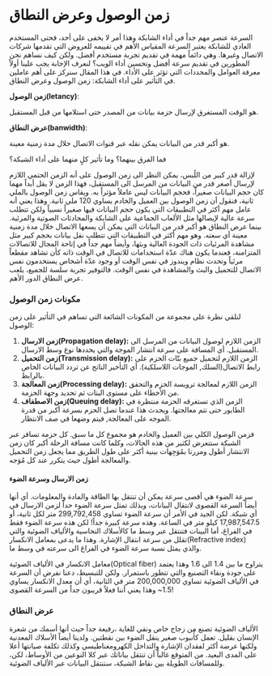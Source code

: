 # زمن الوصول وعرض النطاق

السرعة عنصر مهم جداً في أداء الشابكة وهذا أمر لا يخفى على أحد، فحتى المستخدم العادي للشابكة يعتبر السرعة المقياس الأهم في  تقييمه للعروض التي تقدمها شركات الاتصال وغيرها. وهي دائماً مهمة في تقديم تجربة مستخدم أفضل. ولكن كيف نساهم نحن المطورين في تقديم سرعة أفضل وتحسين أداء الويب؟  لنعرف الإجابة يجب علينا أولاً معرفة العوامل والمحددات التي تؤثر على الأداء. في هذا المقال سنركز على أهم عاملين في التأثير على أداء الشابكة: زمن الوصول وعرض النطاق.



**زمن الوصول(letancy)**:

هو الوقت المستغرق  لإرسال حزمة بيانات من المصدر  حتى استلامها من قبل المستقبل. 

**عرض النطاق(banwidth)**:

هو أكبر قدر من البيانات يمكن نقله عبر قنوات الاتصال خلال مدة زمنية معينة.



فما الفرق بينهما؟ وما تأثير كلٍ منهما على أداء الشبكة؟

لإزالة قدر كبير من اللُبس، يمكن النظر الى زمن الوصول على أنه الزمن الحتمي اللازم لإرسال أصغر قدر من البيانات من المرسل الى المستقبل، فهذا الزمن لا يقل أبداً مهما كان حجم البيانات صغيراً، فحجم البيانات ليس عاملاً مؤثراً به. ويقاس زمن الوصول بالملي ثانية، فنقول أن زمن الوصول بين العميل والخادم يساوي 120 ملي ثانية. وهذا يعني أنه عامل مهم أكثر في التطبيقات التي يكون حجم البيانات فيها صغيراً نسبياً ولكن تتطلب سرعة عالية لإيصالها مثل الألعاب الجماعية على الشابكة والمحادثات الصوتية والمرئية. بينما عرض النطاق هو أكبر قدر من البيانات التي يمكن أن يسعها الاتصال خلال مدة زمنية معينة أي سعته. وهو مهم أكثر في التطبيقات التي تتطلب نقل بيانات بحجم كبير مثل مشاهدة المرئيات ذات الجودة العالية وبثها، وأيضاً مهم جداً في إتاحة المجال للاتصالات المتزامنة، فعندما يكون هناك عدّة استخدامات للاتصال في الوقت ذاته كأن تشاهد مقطعاً مرئياً وتحدث نظام ويندوز في نفس الوقت أو وجود عدّة أشخاص يستخدمون نفس الاتصال للتحميل والبث والمشاهدة في نفس الوقت. فالتوفير تجربة سلسة للجميع، يلعب عرض النطاق الدور الأهم. 

### مكونات زمن الوصول

لنلقي نظرة على مجموعة من المكونات الشائعة التي تساهم في التأثير على زمن الوصول:

1. **زمن الارسال(Propagation delay):** الزمن اللازم لوصول البيانات من المرسل الى المستقبل. أي المسافة على سرعة انتشار الموجة والتي يحددها نوع وسط الارسال.
2. **زمن التحميل(Transmission delay):** الزمن اللازم لتحميل جميع بتّات الحزم على رابط الاتصال(السلك, الموجات اللاسلكية). أي التأخير الناتج عن تردد البيانات الخاص بالرابط.
3. **زمن المعالجة(Processing delay):** الزمن اللازم لمعالجة ترويسة الحزم والتحقق من الأخطاء على مستوى البتات ثم تحديد وجهة الحزمة.
4. **زمن الاصطفاف(Queuing delay):** الزمن الذي تستغرقه الحزمة منتظرة في الطابور حتى تتم معالجتها. ويحدث هذا عندما تصل الحزم بسرعة أكبر من قدرة الموجه على المعالجة, فيتم وضهعا في صف الانتظار.

فزمن الوصول الكلي بين العميل والخادم هو مجموع كل ما سبق. كل حزمة تسافر عبر الشبكة ستتعرض لكثير من هذه الحالات، وكلما كانت مسافة الرحلة أكبر كان زمن الانتشار أطول ومررنا بمُوَجِهات بينية أكثر على طول الطريق مما يجعل زمن التحميل والمعالجة أطول حيث يتكرر عند كل مُوَجه.

#### زمن الارسال وسرعة الضوء

سرعة الضوء هي أقصى سرعة يمكن أن تنتقل بها الطاقة والمادة والمعلومات. أي أنها أيضاً السرعة القصوى لانتقال البيانات، وبذلك تمثل سرعة الضوء حداً لزمن الارسال في أي شبكة. لكن الجيد في الأمر أن سرعة الضوء تساوي 299,792,458 متر لكل ثانية، أو 17,987,547.5 كيلو متر في الساعة. وهذه سرعة كبيرة جداً! لكن هذه سرعة الضوء فقط في الفراغ، أما البينات فتنتقل عبر وسط ما كالأسلاك النحاسية والألياف الضوئية والتي تقلل من سرعة انتقال الإشارة. وهذا ما يدعى بمعامل الانكسار(Refractive index) والذي يمثل نسبة سرعة الضوء في الفراغ الى سرعته في وسط ما.

معامل الانكسار في الألياف الضوئية(Optical fiber) يتراوح ما بين 1.4 الى 1.6 وهذا يعتمد على جودة ونقاء التصنيع والتي تتطور باستمرار. ولكن للتبسيط، دعنا نفرض أن السرعة في الألياف الضوئية تساوي 200,000,000 متر في الثانية، أي أن معدل الانكسار يساوي 1.5~ وهذا يعني أننا فعلاً قريبون جداً من السرعة القصوى!

### عرض النطاق

الألياف الضوئية تصنع من زجاج خاص ونقي للغاية ،رفيعة جداً حيث أنها أسمك من شعرة الإنسان بقليل. تعمل كأُنبوب صغير ينقل الضوء بين نقطتين. ولدينا أيضاً الأسلاك المعدنية ولكنها عرضة أكثر لفقدان الإشارة والتداخل الكهرومغناطيسي وكذلك تكلفة صيانتها أعلا على المدى البعيد. من المتوقع غالباً أن تنتقل بياناتك عبر كلا النوعين من الأوساط، لكن، وللمسافات الطويلة بين نقاط الشبكة، ستنتقل البيانات عبر الألياف الضوئية.

 




